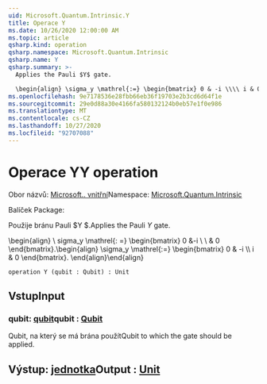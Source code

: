 ```yaml
---
uid: Microsoft.Quantum.Intrinsic.Y
title: Operace Y
ms.date: 10/26/2020 12:00:00 AM
ms.topic: article
qsharp.kind: operation
qsharp.namespace: Microsoft.Quantum.Intrinsic
qsharp.name: Y
qsharp.summary: >-
  Applies the Pauli $Y$ gate.

  \begin{align} \sigma_y \mathrel{:=} \begin{bmatrix} 0 & -i \\\\ i & 0 \end{bmatrix}. \end{align}
ms.openlocfilehash: 9e7178536e28fbb66eb36f19703e2b3cd6d64f1e
ms.sourcegitcommit: 29e0d88a30e4166fa580132124b0eb57e1f0e986
ms.translationtype: MT
ms.contentlocale: cs-CZ
ms.lasthandoff: 10/27/2020
ms.locfileid: "92707088"
---
```

# <a name="y-operation"></a><span data-ttu-id="e2ad5-102">Operace Y</span><span class="sxs-lookup"><span data-stu-id="e2ad5-102">Y operation</span></span>

<span data-ttu-id="e2ad5-103">Obor názvů: [Microsoft.. vnitřní](xref:Microsoft.Quantum.Intrinsic)</span><span class="sxs-lookup"><span data-stu-id="e2ad5-103">Namespace: [Microsoft.Quantum.Intrinsic](xref:Microsoft.Quantum.Intrinsic)</span></span>

<span data-ttu-id="e2ad5-104">Balíček [](https://nuget.org/packages/)</span><span class="sxs-lookup"><span data-stu-id="e2ad5-104">Package: [](https://nuget.org/packages/)</span></span>


<span data-ttu-id="e2ad5-105">Použije bránu Pauli $Y $.</span><span class="sxs-lookup"><span data-stu-id="e2ad5-105">Applies the Pauli $Y$ gate.</span></span>

<span data-ttu-id="e2ad5-106">\begin{align} \ sigma_y \mathrel{: =} \begin{bmatrix} 0 &-i \\ \\ & 0 \end{bmatrix}.</span><span class="sxs-lookup"><span data-stu-id="e2ad5-106">\begin{align} \sigma_y \mathrel{:=} \begin{bmatrix} 0 & -i \\\\ i & 0 \end{bmatrix}.</span></span>
<span data-ttu-id="e2ad5-107">\end{align}</span><span class="sxs-lookup"><span data-stu-id="e2ad5-107">\end{align}</span></span>

```qsharp
operation Y (qubit : Qubit) : Unit
```


## <a name="input"></a><span data-ttu-id="e2ad5-108">Vstup</span><span class="sxs-lookup"><span data-stu-id="e2ad5-108">Input</span></span>

### <a name="qubit--qubit"></a><span data-ttu-id="e2ad5-109">qubit: [qubit](xref:microsoft.quantum.lang-ref.qubit)</span><span class="sxs-lookup"><span data-stu-id="e2ad5-109">qubit : [Qubit](xref:microsoft.quantum.lang-ref.qubit)</span></span>

<span data-ttu-id="e2ad5-110">Qubit, na který se má brána použít</span><span class="sxs-lookup"><span data-stu-id="e2ad5-110">Qubit to which the gate should be applied.</span></span>



## <a name="output--unit"></a><span data-ttu-id="e2ad5-111">Výstup: [jednotka](xref:microsoft.quantum.lang-ref.unit)</span><span class="sxs-lookup"><span data-stu-id="e2ad5-111">Output : [Unit](xref:microsoft.quantum.lang-ref.unit)</span></span>


